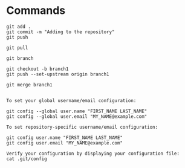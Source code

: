 # Commands 
    git add .
    git commit -m "Adding to the repository"
    git push

    git pull

    git branch

    git checkout -b branch1
    git push --set-upstream origin branch1

    git merge branch1 

    
    To set your global username/email configuration:
    
    git config --global user.name "FIRST_NAME LAST_NAME"
    git config --global user.email "MY_NAME@example.com"

    To set repository-specific username/email configuration:

    git config user.name "FIRST_NAME LAST_NAME"
    git config user.email "MY_NAME@example.com"

    Verify your configuration by displaying your configuration file:
    cat .git/config
